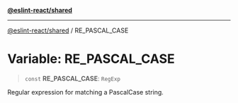 [**@eslint-react/shared**](../README.md)

***

[@eslint-react/shared](../README.md) / RE\_PASCAL\_CASE

# Variable: RE\_PASCAL\_CASE

> `const` **RE\_PASCAL\_CASE**: `RegExp`

Regular expression for matching a PascalCase string.
